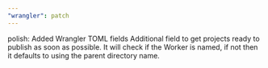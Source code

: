 ```yaml
---
"wrangler": patch
---
```


polish: Added Wrangler TOML fields
Additional field to get projects ready to publish as soon as possible.
It will check if the Worker is named, if not then it defaults to using the parent directory name.
